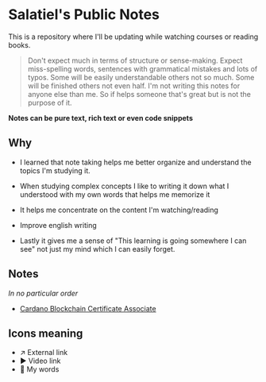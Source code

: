 # Salatiel's Public Notes

This is a repository where I'll be updating while watching courses or reading books.

> Don't expect much in terms of structure or sense-making. Expect miss-spelling words, sentences with grammatical mistakes and lots of typos. Some will be easily understandable others not so much. Some will be finished others not even half. I'm not writing this notes for anyone else than me. So if helps someone that's great but is not the purpose of it.

**Notes can be pure text, rich text or even code snippets**

## Why

- I learned that note taking helps me better organize and understand the topics I'm studying it.

- When studying complex concepts I like to writing it down what I understood with my own words that helps me memorize it

- It helps me concentrate on the content I'm watching/reading

- Improve english writing

- Lastly it gives me a sense of "This learning is going somewhere I can see" not just my mind which I can easily forget.

## Notes

_In no particular order_

- [Cardano Blockchain Certificate Associate](./cardano-blockchain-certified-associate/README.md)

## Icons meaning

- ↗️ External link
- ▶️ Video link
- 💬 My words
